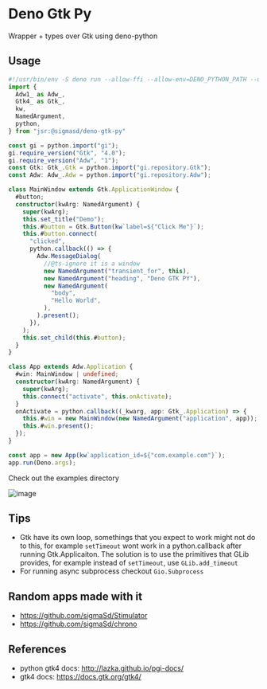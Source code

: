 # Deno Gtk Py

Wrapper + types over Gtk using deno-python

## Usage

```ts
#!/usr/bin/env -S deno run --allow-ffi --allow-env=DENO_PYTHON_PATH --unstable-ffi
import {
  Adw1_ as Adw_,
  Gtk4_ as Gtk_,
  kw,
  NamedArgument,
  python,
} from "jsr:@sigmasd/deno-gtk-py"

const gi = python.import("gi");
gi.require_version("Gtk", "4.0");
gi.require_version("Adw", "1");
const Gtk: Gtk_.Gtk = python.import("gi.repository.Gtk");
const Adw: Adw_.Adw = python.import("gi.repository.Adw");

class MainWindow extends Gtk.ApplicationWindow {
  #button;
  constructor(kwArg: NamedArgument) {
    super(kwArg);
    this.set_title("Demo");
    this.#button = Gtk.Button(kw`label=${"Click Me"}`);
    this.#button.connect(
      "clicked",
      python.callback(() => {
        Adw.MessageDialog(
          //@ts-ignore it is a window
          new NamedArgument("transient_for", this),
          new NamedArgument("heading", "Deno GTK PY"),
          new NamedArgument(
            "body",
            "Hello World",
          ),
        ).present();
      }),
    );
    this.set_child(this.#button);
  }
}

class App extends Adw.Application {
  #win: MainWindow | undefined;
  constructor(kwArg: NamedArgument) {
    super(kwArg);
    this.connect("activate", this.onActivate);
  }
  onActivate = python.callback((_kwarg, app: Gtk_.Application) => {
    this.#win = new MainWindow(new NamedArgument("application", app));
    this.#win.present();
  });
}

const app = new App(kw`application_id=${"com.example.com"}`);
app.run(Deno.args);
```

Check out the examples directory

![image](https://github.com/sigmaSd/deno-gtk-py/assets/22427111/cd8a4a23-4ef2-4185-b57a-94de1494cbdb)

## Tips

- Gtk have its own loop, somethings that you expect to work might not do to
  this, for example `setTimeout` wont work in a python.callback after running
  Gtk.Applicaiton. The solution is to use the primitives that GLib provides, for
  example instead of `setTimeout`, use `GLib.add_timeout`
- For running async subprocess checkout `Gio.Subprocess`

## Random apps made with it

- https://github.com/sigmaSd/Stimulator
- https://github.com/sigmaSd/chrono

## References
  - python gtk4 docs: http://lazka.github.io/pgi-docs/
  - gtk4 docs: https://docs.gtk.org/gtk4/
